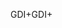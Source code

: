 <span data-ttu-id="fb70d-101">GDI+</span><span class="sxs-lookup"><span data-stu-id="fb70d-101">GDI+</span></span>